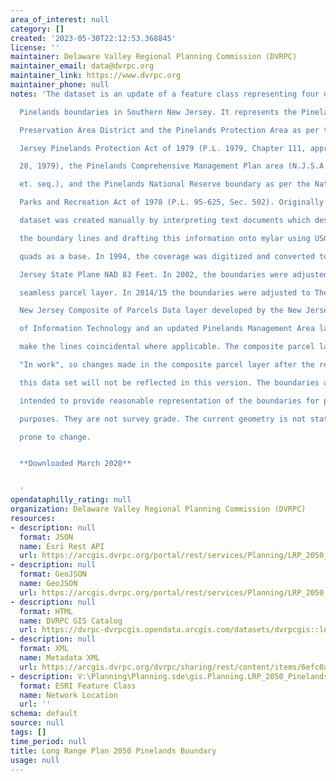 ```yaml
---
area_of_interest: null
category: []
created: '2023-05-30T22:12:53.368845'
license: ''
maintainer: Delaware Valley Regional Planning Commission (DVRPC)
maintainer_email: data@dvrpc.org
maintainer_link: https://www.dvrpc.org
maintainer_phone: null
notes: 'The dataset is an update of a feature class representing four different

  Pinelands boundaries in Southern New Jersey. It represents the Pinelands

  Preservation Area District and the Pinelands Protection Area as per the New

  Jersey Pinelands Protection Act of 1979 (P.L. 1979, Chapter 111, approved June

  28, 1979), the Pinelands Comprehensive Management Plan area (N.J.S.A. 13:18A-1

  et. seq.), and the Pinelands National Reserve boundary as per the National

  Parks and Recreation Act of 1978 (P.L. 95-625, Sec. 502). Originally the

  dataset was created manually by interpreting text documents which described

  the boundary lines and drafting this information onto mylar using USGS photo

  quads as a base. In 1994, the coverage was digitized and converted to New

  Jersey State Plane NAD 83 Feet. In 2002, the boundaries were adjusted to a

  seamless parcel layer. In 2014/15 the boundaries were adjusted to The State of

  New Jersey Composite of Parcels Data layer developed by the New Jersey Office

  of Information Technology and an updated Pinelands Management Area layer to

  make the lines coincidental where applicable. The composite parcel layer is

  "In work", so changes made in the composite parcel layer after the release of

  this data set will not be reflected in this version. The boundaries are

  intended to provide reasonable representation of the boundaries for planning

  purposes. They are not survey grade. The current geometry is not static and is

  prone to change.


  **Downloaded March 2020**


  '
opendataphilly_rating: null
organization: Delaware Valley Regional Planning Commission (DVRPC)
resources:
- description: null
  format: JSON
  name: Esri Rest API
  url: https://arcgis.dvrpc.org/portal/rest/services/Planning/LRP_2050_PinelandsBoundary/FeatureServer/0
- description: null
  format: GeoJSON
  name: GeoJSON
  url: https://arcgis.dvrpc.org/portal/rest/services/Planning/LRP_2050_PinelandsBoundary/FeatureServer/0/query?where=1=1&outsr=4326&outfields=*&f=geojson
- description: null
  format: HTML
  name: DVRPC GIS Catalog
  url: https://dvrpc-dvrpcgis.opendata.arcgis.com/datasets/dvrpcgis::long-range-plan-2050-pinelands-boundary
- description: null
  format: XML
  name: Metadata XML
  url: https://arcgis.dvrpc.org/dvrpc/sharing/rest/content/items/6efc0ad83f7046a1af51f952f56add20/info/metadata/metadata.xml?format=default
- description: V:\Planning\Planning.sde\gis.Planning.LRP_2050_PinelandsBoundary
  format: ESRI Feature Class
  name: Network Location
  url: ''
schema: default
source: null
tags: []
time_period: null
title: Long Range Plan 2050 Pinelands Boundary
usage: null
---
```

